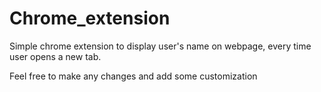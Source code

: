 # Chrome_extension
Simple chrome extension to display user's name on webpage, every time user opens a new tab.

Feel free to make any changes and add some customization
